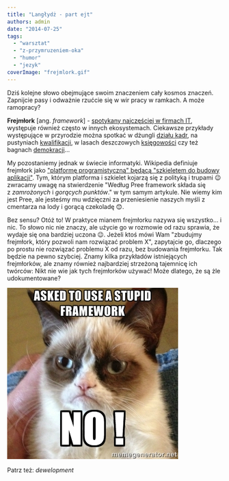 ```yaml
---
title: "Langłydż - part ejt"
authors: admin
date: "2014-07-25"
tags:
  - "warsztat"
  - "z-przymruzeniem-oka"
  - "humor"
  - "jezyk"
coverImage: "frejmlork.gif"
---
```


Dziś kolejne słowo obejmujące swoim znaczeniem cały kosmos znaczeń. Zapnijcie
pasy i odważnie rzućcie się w wir pracy w ramkach. A może ramopracy?

**Frejmłork** \[ang. _framework_\] -
[spotykany najczęściej w firmach IT](http://pl.wikipedia.org/wiki/Framework),
występuje również często w innych ekosystemach. Ciekawsze przykłady występujące
w przyrodzie można spotkać w dżungli
[działu kadr](http://icsc.un.org/resources/hrpd/hrm/ICSC_hrm_eng.pdf), na
pustyniach [kwalifikacji](http://www.nfq.ie/nfq/en/), w lasach deszczowych
[księgowości](http://xrb.govt.nz/Site/Financial_Reporting_Strategy/Accounting_Standards_Framework.aspx)
czy też bagnach
[demokracji](http://www.consilium.europa.eu/uedocs/cms_data/docs/pressdata/EN/foraff/131181.pdf)...

My pozostaniemy jednak w świecie informatyki. Wikipedia definiuje frejmłork jako
["platformę programistyczną" będącą "szkieletem do budowy aplikacji"](http://pl.wikipedia.org/wiki/Framework).
Tym, którym platforma i szkielet kojarzą się z polityką i trupami 😉 zwracamy
uwagę na stwierdzenie "Według Pree framework składa się
z *zamrożonych* i *gorących punktów*." w tym samym artykule. Nie wiemy kim jest
Pree, ale jesteśmy mu wdzięczni za przeniesienie naszych myśli z cmentarza na
lody i gorącą czekoladę 😊.

Bez sensu? Otóż to! W praktyce mianem frejmłorku nazywa się wszystko... i nic.
To słowo nic nie znaczy, ale użycie go w rozmowie od razu sprawia, że wydaje się
ona bardziej uczona 😉. Jeżeli ktoś mówi Wam "zbudujmy frejmłork, który pozwoli
nam rozwiązać problem X", zapytajcie go, dlaczego po prostu nie rozwiązać
problemu X od razu, bez budowania frejmłorku. Tak będzie na pewno szybciej.
Znamy kilka przykładów istniejących frejmłorków, ale znamy również najbardziej
strzeżoną tajemnicę ich twórców: Nikt nie wie jak tych frejmłorków używać! Może
dlatego, że są żle udokumentowane?

[![framework](images/framework.jpg)](http://techwriter.pl/wp-content/uploads/2014/07/framework.jpg)

Patrz też: _dewelopment_
